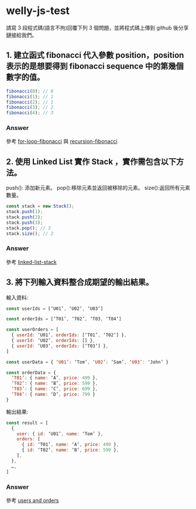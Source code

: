 # welly-js-test

請寫 3 段程式碼(語言不拘)回覆下列 3 個問題，並將程式碼上傳到 github 後分享鏈接給我們。

## 1. 建立函式 fibonacci 代入參數 position，position 表示的是想要得到 fibonacci sequence 中的第幾個數字的值。

```js
fibonacci(0); // 0
fibonacci(1); // 1
fibonacci(2); // 1
fibonacci(3); // 2
fibonacci(4); // 3
```

### Answer

參考 [for-loop-fibonacci](./for-loop-fibonacci.ts) 與 [recursion-fibonacci](./recursion-fibonacci.ts)

## 2. 使用 Linked List 實作 Stack ，實作需包含以下方法。

push(): 添加新元素。
pop():移除元素並返回被移除的元素。
size():返回所有元素數量。

```js
const stack = new Stack();
stack.push(1);
stack.push(2);
stack.push(3);
stack.pop(); // 3
stack.size(); // 2
```

### Answer

參考 [linked-list-stack](./linked-list-stack.ts)

## 3. 將下列輸入資料整合成期望的輸出結果。

輸入資料:

```js
const userIds = [‘U01’, ‘U02’, ‘U03’]

const orderIds = [‘T01’, ‘T02’, ‘T03, ‘T04’]

const userOrders = [
  { userId: ‘U01’, orderIds: [‘T01’, ‘T02’] },
  { userId: ‘U02’, orderIds: [] },
  { userId: ‘U03’, orderIds: [‘T03’] },
]

const userData = { ‘U01’: ‘Tom’, ‘U02’: ‘Sam’, ‘U03’: ‘John’ }

const orderData = {
  ‘T01’: { name: ‘A’, price: 499 },
  ‘T02’: { name: ‘B’, price: 599 },
  ‘T03’: { name: ‘C’, price: 699 },
  ‘T04’: { name: ‘D’, price: 799 }
}
```

輸出結果:

```js
const result = [
  {
    user: { id: ‘U01’, name: ‘Tom’ },
    orders: [
      { id: ‘T01’, name: ‘A’, price: 499 },
      { id: ‘T02’, name: ‘B’, price: 599 },
    ],
  },
  …,
]
```

### Answer

參考 [users and orders](./usersAndOrders.ts)
